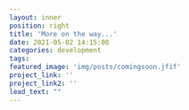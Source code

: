 ```yaml
---
layout: inner
position: right
title: 'More on the way...'
date: 2021-05-02 14:15:00
categories: development
tags: 
featured_image: 'img/posts/comingsoon.jfif'
project_link: ''
project_link2: ''
lead_text: ""
---
```

